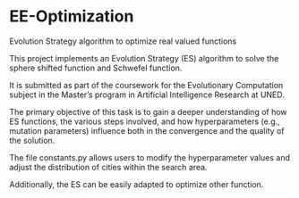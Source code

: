 # EE-Optimization
Evolution Strategy algorithm to optimize real valued functions

This project implements an Evolution Strategy (ES) algorithm to solve the sphere shifted function and Schwefel function.

It is submitted as part of the coursework for the Evolutionary Computation subject in the Master’s program in Artificial
Intelligence Research at UNED.

The primary objective of this task is to gain a deeper understanding of how ES functions, the various steps
involved, and how hyperparameters (e.g., mutation parameters) influence both in the convergence
and the quality of the solution.

The file constants.py allows users to modify the hyperparameter values and adjust the distribution of cities within the
search area.

Additionally, the ES can be easily adapted to optimize other function.
